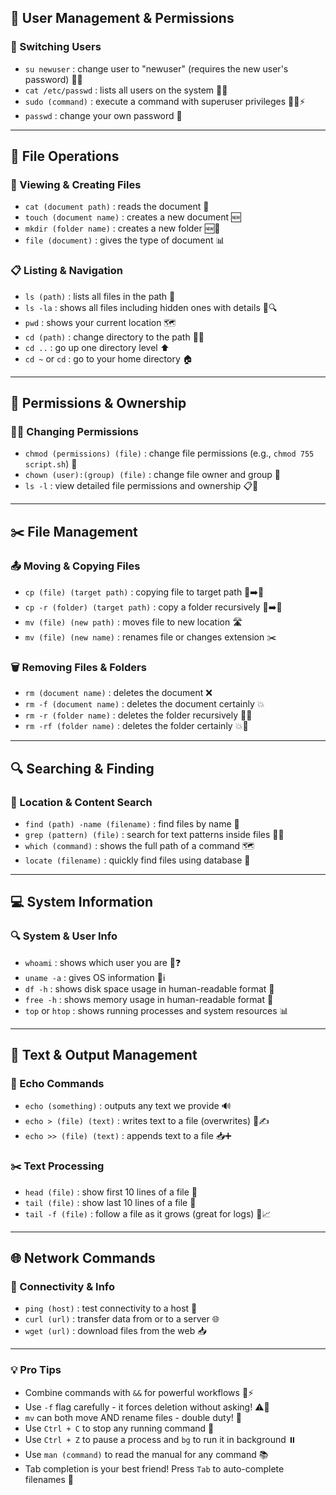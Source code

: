 ## **👥 User Management & Permissions**

### **🔄 Switching Users**
- `su newuser` : change user to "newuser" (requires the new user's password) 🔄👤
- `cat /etc/passwd` : lists all users on the system 📜👥
- `sudo (command)` : execute a command with superuser privileges 🦸‍♂️⚡
- `passwd` : change your own password 🔑

---

## **📁 File Operations**

### **📄 Viewing & Creating Files**
- `cat (document path)` : reads the document 👀
- `touch (document name)` : creates a new document 🆕
- `mkdir (folder name)` : creates a new folder 🆕📁
- `file (document)` : gives the type of document 📊

### **📋 Listing & Navigation**
- `ls (path)` : lists all files in the path 📂
- `ls -la` : shows all files including hidden ones with details 👀🔍
- `pwd` : shows your current location 🗺️
- `cd (path)` : change directory to the path 🚶‍♂️
- `cd ..` : go up one directory level ⬆️
- `cd ~` or `cd` : go to your home directory 🏠

---

## **🔐 Permissions & Ownership**

### **👮‍♂️ Changing Permissions**
- `chmod (permissions) (file)` : change file permissions (e.g., `chmod 755 script.sh`) 🔧
- `chown (user):(group) (file)` : change file owner and group 👑
- `ls -l` : view detailed file permissions and ownership 📋👀

---

## **✂️ File Management**

### **📤 Moving & Copying Files**
- `cp (file) (target path)` : copying file to target path 📑➡️📑
- `cp -r (folder) (target path)` : copy a folder recursively 📁➡️📁
- `mv (file) (new path)` : moves file to new location 🛣️
- `mv (file) (new name)` : renames file or changes extension ✂️

### **🗑️ Removing Files & Folders**
- `rm (document name)` : deletes the document ❌
- `rm -f (document name)` : deletes the document certainly 💥
- `rm -r (folder name)` : deletes the folder recursively 📁❌
- `rm -rf (folder name)` : deletes the folder certainly 💥📁

---

## **🔍 Searching & Finding**

### **📌 Location & Content Search**
- `find (path) -name (filename)` : find files by name 🔎
- `grep (pattern) (file)` : search for text patterns inside files 🕵️‍♂️
- `which (command)` : shows the full path of a command 🗺️
- `locate (filename)` : quickly find files using database 🚀

---

## **💻 System Information**

### **🔍 System & User Info**
- `whoami` : shows which user you are 👤❓
- `uname -a` : gives OS information 💾ℹ️
- `df -h` : shows disk space usage in human-readable format 💽
- `free -h` : shows memory usage in human-readable format 🧠
- `top` or `htop` : shows running processes and system resources 📊

---

## **📝 Text & Output Management**

### **📢 Echo Commands**
- `echo (something)` : outputs any text we provide 🔊
- `echo > (file) (text)` : writes text to a file (overwrites) 📄✍️
- `echo >> (file) (text)` : appends text to a file 📥➕

### **✂️ Text Processing**
- `head (file)` : show first 10 lines of a file 📄
- `tail (file)` : show last 10 lines of a file 📄
- `tail -f (file)` : follow a file as it grows (great for logs) 👀📈

---

## **🌐 Network Commands**

### **📡 Connectivity & Info**
- `ping (host)` : test connectivity to a host 🏓
- `curl (url)` : transfer data from or to a server 🌐
- `wget (url)` : download files from the web 📥

---

### **💡 Pro Tips** 
- Combine commands with `&&` for powerful workflows 🔗⚡
- Use `-f` flag carefully - it forces deletion without asking! ⚠️🎯
- `mv` can both move AND rename files - double duty! 🎪
- Use `Ctrl + C` to stop any running command 🛑
- Use `Ctrl + Z` to pause a process and `bg` to run it in background ⏸️
- Use `man (command)` to read the manual for any command 📚
- Tab completion is your best friend! Press `Tab` to auto-complete filenames 🎯

